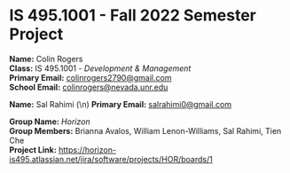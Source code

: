 # IS 495.1001 - Fall 2022 Semester Project  
**Name:** Colin Rogers  
**Class:** IS 495.1001 - *Development & Management*    
**Primary Email:** colinrogers2790@gmail.com  
**School Email:** colinrogers@nevada.unr.edu  

**Name:** Sal Rahimi (\n)
**Primary Email:** salrahimi0@gmail.com 

**Group Name:** *Horizon*  
**Group Members:** Brianna Avalos, William Lenon-Williams, Sal Rahimi, Tien Che  
**Project Link:** https://horizon-is495.atlassian.net/jira/software/projects/HOR/boards/1
